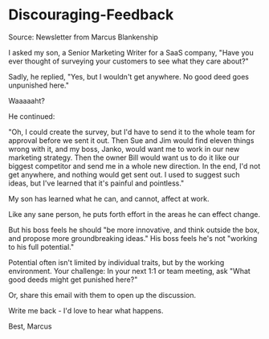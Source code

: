 # Discouraging-Feedback

Source: Newsletter from Marcus Blankenship

I asked my son, a Senior Marketing Writer for a SaaS company, "Have you ever thought of surveying your customers to see what they care about?"

Sadly, he replied, "Yes, but I wouldn't get anywhere. No good deed goes unpunished here."

Waaaaaht?

He continued:

"Oh, I could create the survey, but I'd have to send it to the whole team for approval before we sent it out. Then Sue and Jim would find eleven things wrong with it, and my boss, Janko, would want me to work in our new marketing strategy. Then the owner Bill would want us to do it like our biggest competitor and send me in a whole new direction. In the end, I'd not get anywhere, and nothing would get sent out. I used to suggest such ideas, but I've learned that it's painful and pointless."

My son has learned what he can, and cannot, affect at work.

Like any sane person, he puts forth effort in the areas he can effect change.

But his boss feels he should "be more innovative, and think outside the box, and propose more groundbreaking ideas." His boss feels he's not "working to his full potential."

Potential often isn't limited by individual traits, but by the working environment. Your challenge: In your next 1:1 or team meeting, ask "What good deeds might get punished here?"

Or, share this email with them to open up the discussion.

Write me back - I'd love to hear what happens.

Best, Marcus

